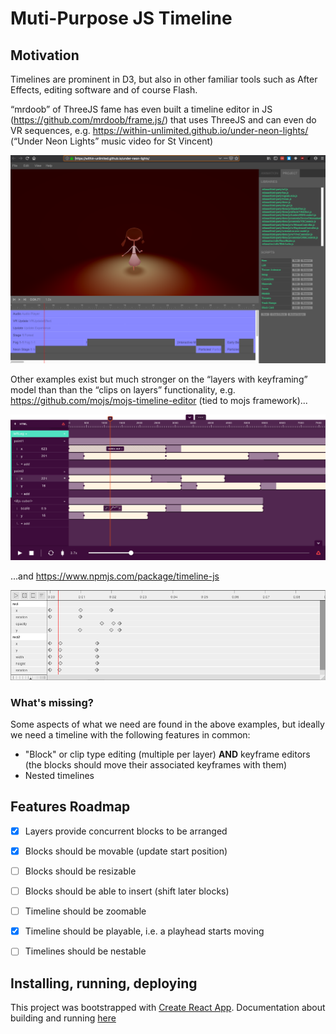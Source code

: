 # Muti-Purpose JS Timeline

## Motivation

Timelines are prominent in D3, but also in other familiar tools such as After Effects, editing software and of course Flash. 

“mrdoob” of ThreeJS fame has even built a timeline editor in JS (https://github.com/mrdoob/frame.js/) that uses ThreeJS and can even do VR sequences, e.g. https://within-unlimited.github.io/under-neon-lights/ (“Under Neon Lights” music video for St Vincent)

![neon lights](docs/images/neon-lights.png)

Other examples exist but much stronger on the “layers with keyframing” model than than the “clips on layers” functionality, e.g. https://github.com/mojs/mojs-timeline-editor (tied to mojs framework)...

![mojs timline](docs/images/timeline-editor.png)

 ...and https://www.npmjs.com/package/timeline-js 

![timelinejs](docs/images/timelinejs.png)

### What's missing?

Some aspects of what we need are found in the above examples, but ideally we need a timeline with the following features in common:

* "Block" or clip type editing (multiple per layer) **AND** keyframe editors (the blocks should move their associated keyframes with them)
* Nested timelines

## Features Roadmap
- [x] Layers provide concurrent blocks to be arranged
- [x] Blocks should be movable (update start position)
- [ ] Blocks should be resizable
- [ ] Blocks should be able to insert (shift later blocks)
- [ ] Timeline should be zoomable
- [x] Timeline should be playable, i.e. a playhead starts moving
- [ ] Timelines should be nestable


## Installing, running, deploying

This project was bootstrapped with [Create React App](https://github.com/facebook/create-react-app). Documentation about building and running [here](./docs/CreateReactApp.md)

